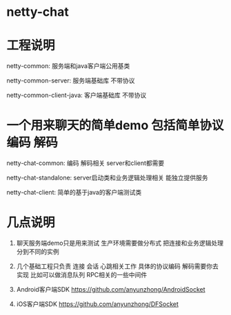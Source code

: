 # netty-chat


# 工程说明

netty-common: 服务端和java客户端公用基类

netty-common-server: 服务端基础库 不带协议

netty-common-client-java: 客户端基础库  不带协议



# 一个用来聊天的简单demo  包括简单协议编码 解码

netty-chat-common: 编码 解码相关 server和client都需要

netty-chat-standalone: server启动类和业务逻辑处理相关 能独立提供服务

netty-chat-client: 简单的基于java的客户端测试类


# 几点说明

1. 聊天服务端demo只是用来测试 生产环境需要做分布式 把连接和业务逻辑处理分到不同的实例

2. 几个基础工程只负责 连接 会话  心跳相关工作  具体的协议编码 解码需要你去实现 比如可以做消息队列 RPC相关的一些中间件

3. Android客户端SDK https://github.com/anyunzhong/AndroidSocket

4. iOS客户端SDK https://github.com/anyunzhong/DFSocket
